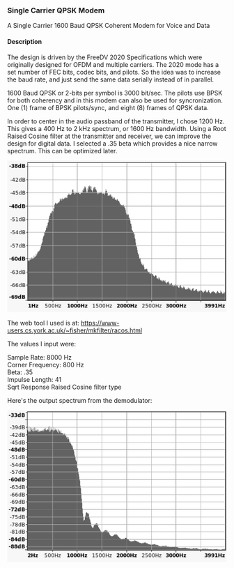 ### Single Carrier QPSK Modem
A Single Carrier 1600 Baud QPSK Coherent Modem for Voice and Data

#### Description
The design is driven by the FreeDV 2020 Specifications which were originally designed for OFDM and multiple carriers. The 2020 mode has a set number of FEC bits, codec bits, and pilots. So the idea was to increase the baud rate, and just send the same data serially instead of in parallel.

1600 Baud QPSK or 2-bits per symbol is 3000 bit/sec. The pilots use BPSK for both coherency and in this modem can also be used for syncronization. One (1) frame of BPSK pilots/sync, and eight (8) frames of QPSK data.

In order to center in the audio passband of the transmitter, I chose 1200 Hz. This gives a 400 Hz to 2 kHz spectrum, or 1600 Hz bandwidth. Using a Root Raised Cosine filter at the transmitter and receiver, we can improve the design for digital data. I selected a .35 beta which provides a nice narrow spectrum. This can be optimized later. 

![My image](https://raw.githubusercontent.com/srsampson/SingleCarrier/master/spectrum-filtered.png)

The web tool I used is at: https://www-users.cs.york.ac.uk/~fisher/mkfilter/racos.html

The values I input were:

Sample Rate: 8000 Hz  
Corner Frequency: 800 Hz  
Beta: .35  
Impulse Length: 41  
Sqrt Response Raised Cosine filter type  

Here's the output spectrum from the demodulator:

![My image](https://raw.githubusercontent.com/srsampson/SingleCarrier/master/demod.png)
